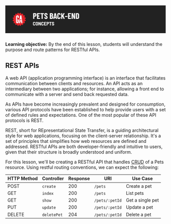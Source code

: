 # ![Express API - Pets Back-End - Concepts](./assets/hero.png)

**Learning objective:** By the end of this lesson, students will understand the purpose and route patterns for RESTful APIs.

## REST APIs

A web API (application programming interface) is an interface that facilitates communication between clients and resources. An API acts as an intermediary between two applications; for instance, allowing a front end to communicate with a server and send back requested data.

As APIs have become increasingly prevalent and designed for consumption, various API protocols have been established to help provide users with a set of defined rules and expectations. One of the most popular of these API protocols is REST.

REST, short for REpresentational State Transfer, is a guiding architectural style for web applications, focusing on the client-server relationship. It's a set of principles that simplifies how web resources are defined and addressed. RESTful APIs are both developer-friendly and intuitive to users, given that their structure is broadly understood and uniform.

For this lesson, we'll be creating a RESTful API that handles [CRUD](https://developer.mozilla.org/en-US/docs/Glossary/CRUD) of a Pets resource. Using restful routing conventions, we can expect the following:

| HTTP Method | Controller  | Response | URI            | Use Case         |
| ----------- | ----------- | -------- | -------------- | ---------------- |
| POST        | `create`    | 200      | `/pets`        | Create a pet     |
| GET         | `index`     | 200      | `/pets`        | List pets        |
| GET         | `show`      | 200      | `/pets/:petId` | Get a single pet |
| PUT         | `update`    | 200      | `/pets/:petId` | Update a pet     |
| DELETE      | `deletePet` | 204      | `/pets/:petId`  | Delete a pet     |
